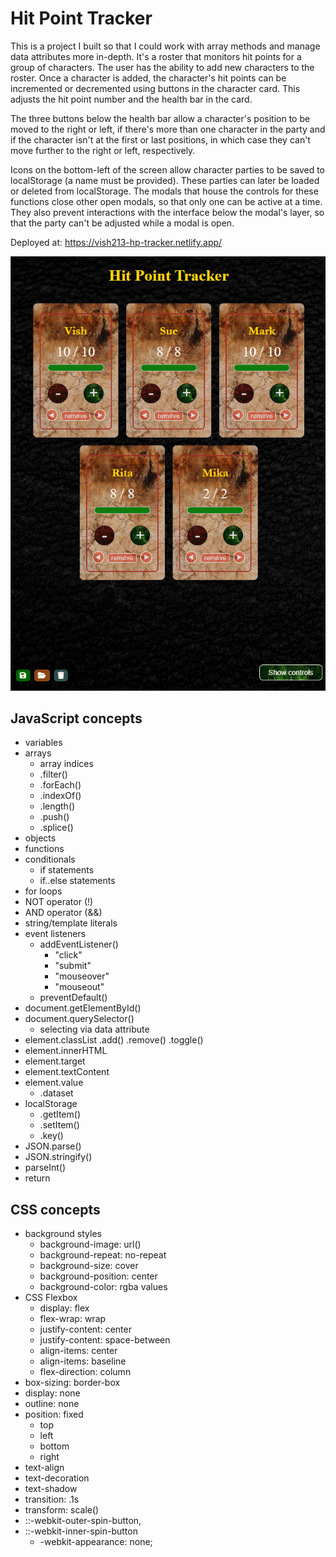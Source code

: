 # Hit Point Tracker

This is a project I built so that I could work with array methods and manage data attributes more in-depth. It's a roster that monitors hit points for a group of characters. The user has the ability to add new characters to the roster. Once a character is added, the character's hit points can be incremented or decremented using buttons in the character card. This adjusts the hit point number and the health bar in the card.

The three buttons below the health bar allow a character's position to be moved to the right or left, if there's more than one character in the party and if the character isn't at the first or last positions, in which case they can't move further to the right or left, respectively.

Icons on the bottom-left of the screen allow character parties to be saved to localStorage (a name must be provided). These parties can later be loaded or deleted from localStorage. The modals that house the controls for these functions close other open modals, so that only one can be active at a time. They also prevent interactions with the interface below the modal's layer, so that the party can't be adjusted while a modal is open.

Deployed at: https://vish213-hp-tracker.netlify.app/

![](https://github.com/vishalicious213/hit-point-tracker/blob/main/img/hp-tracker.jpg)

## JavaScript concepts

- variables
- arrays
    - array indices
    - .filter()
    - .forEach()
    - .indexOf()
    - .length()
    - .push()
    - .splice()
- objects
- functions
- conditionals
    - if statements
    - if..else statements
- for loops
- NOT operator (!)
- AND operator (&&)
- string/template literals
- event listeners
    - addEventListener()
        - "click"
        - "submit"
        - "mouseover"
        - "mouseout"
    - preventDefault()
- document.getElementById()
- document.querySelector()
    - selecting via data attribute
- element.classList
    .add()
    .remove()
    .toggle()
- element.innerHTML
- element.target
- element.textContent
- element.value
    - .dataset
- localStorage
    - .getItem()
    - .setItem()
    - .key()
- JSON.parse()
- JSON.stringify()
- parseInt()
- return

## CSS concepts

- background styles
    - background-image: url()
    - background-repeat: no-repeat
    - background-size: cover
    - background-position: center
    - background-color: rgba values
- CSS Flexbox
    - display: flex
    - flex-wrap: wrap
    - justify-content: center
    - justify-content: space-between
    - align-items: center
    - align-items: baseline
    - flex-direction: column
- box-sizing: border-box
- display: none
- outline: none
- position: fixed
    - top
    - left
    - bottom
    - right
- text-align
- text-decoration
- text-shadow
- transition: .1s
- transform: scale()
- ::-webkit-outer-spin-button,
- ::-webkit-inner-spin-button
    - -webkit-appearance: none;
